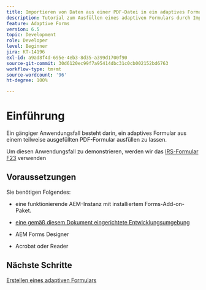 ```yaml
---
title: Importieren von Daten aus einer PDF-Datei in ein adaptives Formular
description: Tutorial zum Ausfüllen eines adaptiven Formulars durch Importieren einer PDF-Datei
feature: Adaptive Forms
version: 6.5
topic: Development
role: Developer
level: Beginner
jira: KT-14196
exl-id: a9ad8f4d-695e-4eb3-8d35-a399d1700f90
source-git-commit: 30d6120ec99f7a95414dbc31c0cb002152bd6763
workflow-type: tm+mt
source-wordcount: '96'
ht-degree: 100%

---
```


# Einführung

Ein gängiger Anwendungsfall besteht darin, ein adaptives Formular aus einem teilweise ausgefüllten PDF-Formular ausfüllen zu lassen.

Um diesen Anwendungsfall zu demonstrieren, werden wir das [IRS-Formular F23](./assets/f23.pdf) verwenden

## Voraussetzungen

Sie benötigen Folgendes:

* eine funktionierende AEM-Instanz mit installiertem Forms-Add-on-Paket.

* [eine gemäß diesem Dokument eingerichtete Entwicklungsumgebung](https://experienceleague.adobe.com/docs/experience-manager-learn/forms/creating-your-first-osgi-bundle/create-your-first-osgi-bundle.html?lang=de)

* AEM Forms Designer

* Acrobat oder Reader

## Nächste Schritte

[Erstellen eines adaptiven Formulars](./create-adaptive-form.md)

